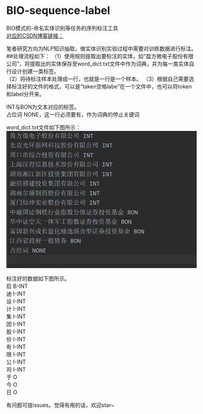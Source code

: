 # BIO-sequence-label
BIO模式的-命名实体识别等任务的序列标注工具<br>
[对应的CSDN博客链接：](https://blog.csdn.net/broccoli2/article/details/103561708)<br>

笔者研究方向为NLP知识抽取，做实体识别实验过程中需要对训练数据进行标注。</br>
##处理流程如下：
（1）使用规则提取出要标注的实体，如“盈方微电子股份有限公司”，将提取出的实体保存至word_dict.txt文件中作为词典，并为每一类实体自行设计创建一类标签。</br>
（2）将待标注样本处理成一行，也就是一行是一个样本。
（3）根据自己需要选择标注好的文件的格式，可以是“taken空格labe”在一个文件中，也可以将token和label分开来。</br>

INT与BON为文本对应的标签。</br>
占位词 NONE，这一行必须要有，作为词典的停止关键词</br>

word_dict.txt文件如下图所示：<br>
![标注词典](image/word_dict.png)<br>



标注好的数据如下图所示。<br>
启 B-INT<br>
迪 I-INT<br>
设 I-INT<br>
计 I-INT<br>
集 I-INT<br>
团 I-INT<br>
股 I-INT<br>
份 I-INT<br>
有 I-INT<br>
限 I-INT<br>
公 I-INT<br>
司 I-INT<br>
于 O <br>
今 O<br>
日 O<br>



有问题可提issues。觉得有用的话，欢迎star~




